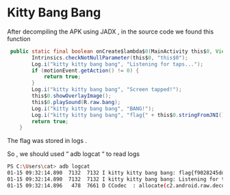 # Kitty Bang Bang 
After decompiling the APK using JADX , in the source code we found this function 
```java
 public static final boolean onCreate$lambda$0(MainActivity this$0, View view, MotionEvent motionEvent) {
        Intrinsics.checkNotNullParameter(this$0, "this$0");
        Log.i("kitty kitty bang bang", "Listening for taps...");
        if (motionEvent.getAction() != 0) {
            return true;
        }
        Log.i("kitty kitty bang bang", "Screen tapped!");
        this$0.showOverlayImage();
        this$0.playSound(R.raw.bang);
        Log.i("kitty kitty bang bang", "BANG!");
        Log.i("kitty kitty bang bang", "flag{" + this$0.stringFromJNI() + '}');
        return true;
    }
```

The flag was stored in logs .

So , we should used “ adb logcat “ to read logs

```bash
PS C:\Users\cat> adb logcat
01-15 09:32:14.890  7132  7132 I kitty kitty bang bang: flag{f9028245dd46eedbf9b4f8861d73ae0f}
01-15 09:32:14.890  7132  7132 I kitty kitty bang bang: Listening for taps...
01-15 09:32:14.896   478  7661 D CCodec  : allocate(c2.android.raw.decoder)
```
